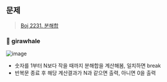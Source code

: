 ## 문제
> [Boj 2231. 분해합](https://www.acmicpc.net/problem/2231)


### :whale: girawhale

![image](https://user-images.githubusercontent.com/48428699/91521894-c2430f00-e933-11ea-85a3-2ab7be43a48d.png)

- 숫자를 1부터 N보다 작을 때까지 분해합을 계산해봄, 일치하면 break
- 반복문 종료 후 해당 계산결과가 N과 같으면 출력, 아니면 0을 출력